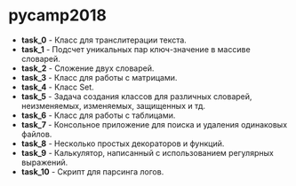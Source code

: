 # pycamp2018

* **task_0** - Класс для транслитерации текста.
* **task_1** - Подсчет уникальных пар ключ-значение в массиве словарей.
* **task_2** - Сложение двух словарей.
* **task_3** - Класс для работы с матрицами.
* **task_4** - Класс Set.
* **task_5** - Задача создания классов для различных словарей, неизменяемых, 
изменяемых, защищенных и тд.
* **task_6** - Класс для работы с таблицами.
* **task_7** - Консольное приложение для поиска и удаления одинаковых файлов.
* **task_8** - Несколько простых декораторов и функций.
* **task_9** - Калькулятор, написанный с использованием регулярных выражений.
* **task_10** - Скрипт для парсинга логов.

